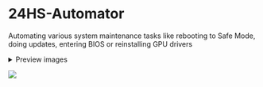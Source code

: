 # 24HS-Automator
Automating various system maintenance tasks like rebooting to Safe Mode, doing updates, entering BIOS or reinstalling GPU drivers

<details>
  <summary>Preview images</summary>
  <img width="400" src="https://user-images.githubusercontent.com/34034631/137647584-3c28fd38-e262-4909-b3e8-f16dc1c7fb20.png">
  <img width="400" src="https://user-images.githubusercontent.com/34034631/137647577-12e71022-7ea9-4d7b-bbd0-6db1a5575a18.png">
  <br />
  <img width="800" src="https://user-images.githubusercontent.com/34034631/137647589-1331b0ff-22d4-4de7-90e5-2aa30580953e.png">
</details>

![](https://img.shields.io/badge/Chika%20Memes-0-green.svg)

